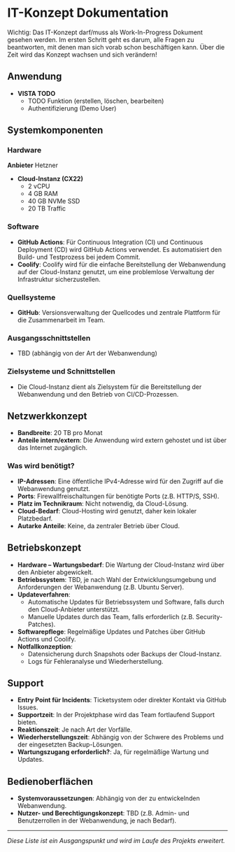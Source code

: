 # IT-Konzept Dokumentation

Wichtig: Das IT-Konzept darf/muss als Work-In-Progress Dokument gesehen werden. Im ersten Schritt geht es darum, alle Fragen zu beantworten, mit denen man sich vorab schon beschäftigen kann. Über die Zeit wird das Konzept wachsen und sich verändern!

## Anwendung

- **VISTA TODO**
  - TODO Funktion (erstellen, löschen, bearbeiten)
  - Authentifizierung (Demo User)

## Systemkomponenten

### Hardware
**Anbieter** Hetzner
- **Cloud-Instanz (CX22)**
  - 2 vCPU
  - 4 GB RAM
  - 40 GB NVMe SSD
  - 20 TB Traffic

### Software
- **GitHub Actions**: Für Continuous Integration (CI) und Continuous Deployment (CD) wird GitHub Actions verwendet. Es automatisiert den Build- und Testprozess bei jedem Commit.
- **Coolify**: Coolify wird für die einfache Bereitstellung der Webanwendung auf der Cloud-Instanz genutzt, um eine problemlose Verwaltung der Infrastruktur sicherzustellen.

### Quellsysteme
- **GitHub**: Versionsverwaltung der Quellcodes und zentrale Plattform für die Zusammenarbeit im Team.

### Ausgangsschnittstellen
- TBD (abhängig von der Art der Webanwendung)

### Zielsysteme und Schnittstellen
- Die Cloud-Instanz dient als Zielsystem für die Bereitstellung der Webanwendung und den Betrieb von CI/CD-Prozessen.

## Netzwerkkonzept
- **Bandbreite**: 20 TB pro Monat
- **Anteile intern/extern**: Die Anwendung wird extern gehostet und ist über das Internet zugänglich.

### Was wird benötigt?
- **IP-Adressen**: Eine öffentliche IPv4-Adresse wird für den Zugriff auf die Webanwendung genutzt.
- **Ports**: Firewallfreischaltungen für benötigte Ports (z.B. HTTP/S, SSH).
- **Platz im Technikraum**: Nicht notwendig, da Cloud-Lösung.
- **Cloud-Bedarf**: Cloud-Hosting wird genutzt, daher kein lokaler Platzbedarf.
- **Autarke Anteile**: Keine, da zentraler Betrieb über Cloud.

## Betriebskonzept
- **Hardware – Wartungsbedarf**: Die Wartung der Cloud-Instanz wird über den Anbieter abgewickelt.
- **Betriebssystem**: TBD, je nach Wahl der Entwicklungsumgebung und Anforderungen der Webanwendung (z.B. Ubuntu Server).
- **Updateverfahren**:
  - Automatische Updates für Betriebssystem und Software, falls durch den Cloud-Anbieter unterstützt.
  - Manuelle Updates durch das Team, falls erforderlich (z.B. Security-Patches).
- **Softwarepflege**: Regelmäßige Updates und Patches über GitHub Actions und Coolify.
- **Notfallkonzeption**:
  - Datensicherung durch Snapshots oder Backups der Cloud-Instanz.
  - Logs für Fehleranalyse und Wiederherstellung.

## Support
- **Entry Point für Incidents**: Ticketsystem oder direkter Kontakt via GitHub Issues.
- **Supportzeit**: In der Projektphase wird das Team fortlaufend Support bieten.
- **Reaktionszeit**: Je nach Art der Vorfälle.
- **Wiederherstellungszeit**: Abhängig von der Schwere des Problems und der eingesetzten Backup-Lösungen.
- **Wartungszugang erforderlich?**: Ja, für regelmäßige Wartung und Updates.

## Bedienoberflächen
- **Systemvoraussetzungen**: Abhängig von der zu entwickelnden Webanwendung.
- **Nutzer- und Berechtigungskonzept**: TBD (z.B. Admin- und Benutzerrollen in der Webanwendung, je nach Bedarf).

---

*Diese Liste ist ein Ausgangspunkt und wird im Laufe des Projekts erweitert.*

